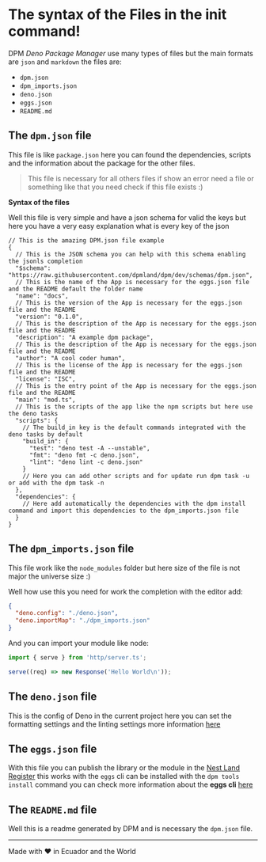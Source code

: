 # The syntax of the Files in the init command!

DPM _Deno Package Manager_ use many types of files but the main formats are
`json` and `markdown` the files are:

- `dpm.json`
- `dpm_imports.json`
- `deno.json`
- `eggs.json`
- `README.md`

## The `dpm.json` file

This file is like `package.json` here you can found the dependencies, scripts
and the information about the package for the other files.

> This file is necessary for all others files if show an error need a file or
> something like that you need check if this file exists :)

**Syntax of the files**

Well this file is very simple and have a json schema for valid the keys but here
you have a very easy explanation what is every key of the json

```jsonc
// This is the amazing DPM.json file example
{
  // This is the JSON schema you can help with this schema enabling the jsonls completion
  "$schema": "https://raw.githubusercontent.com/dpmland/dpm/dev/schemas/dpm.json",
  // This is the name of the App is necessary for the eggs.json file and the README default the folder name
  "name": "docs",
  // This is the version of the App is necessary for the eggs.json file and the README
  "version": "0.1.0",
  // This is the description of the App is necessary for the eggs.json file and the README
  "description": "A example dpm package",
  // This is the description of the App is necessary for the eggs.json file and the README
  "author": "A cool coder human",
  // This is the license of the App is necessary for the eggs.json file and the README
  "license": "ISC",
  // This is the entry point of the App is necessary for the eggs.json file and the README
  "main": "mod.ts",
  // This is the scripts of the app like the npm scripts but here use the deno tasks
  "scripts": {
    // The build_in key is the default commands integrated with the deno tasks by default
    "build_in": {
      "test": "deno test -A --unstable",
      "fmt": "deno fmt -c deno.json",
      "lint": "deno lint -c deno.json"
    }
    // Here you can add other scripts and for update run dpm task -u or add with the dpm task -n
  },
  "dependencies": {
    // Here add automatically the dependencies with the dpm install command and import this dependencies to the dpm_imports.json file
  }
}
```

## The `dpm_imports.json` file

This file work like the `node_modules` folder but here size of the file is not
major the universe size :)

Well how use this you need for work the completion with the editor add:

```json
{
  "deno.config": "./deno.json",
  "deno.importMap": "./dpm_imports.json"
}
```

And you can import your module like node:

```ts
import { serve } from 'http/server.ts';

serve((req) => new Response('Hello World\n'));
```

## The `deno.json` file

This is the config of Deno in the current project here you can set the
formatting settings and the linting settings more information
[here](https://deno.land/manual/getting_started/configuration_file)

## The `eggs.json` file

With this file you can publish the library or the module in the
[Nest Land Register](https://nest.land) this works with the `eggs` cli can be
installed with the `dpm tools install` command you can check more information
about the **eggs cli** [here](https://docs.nest.land/eggs/publishing-a-module)

## The `README.md` file

Well this is a readme generated by DPM and is necessary the `dpm.json` file.

---

Made with ♥ in Ecuador and the World
